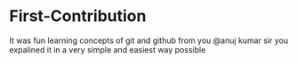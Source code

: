 # First-Contribution
It was fun learning concepts of git and github from you @anuj kumar sir
you expalined it in a very simple and easiest way possible



